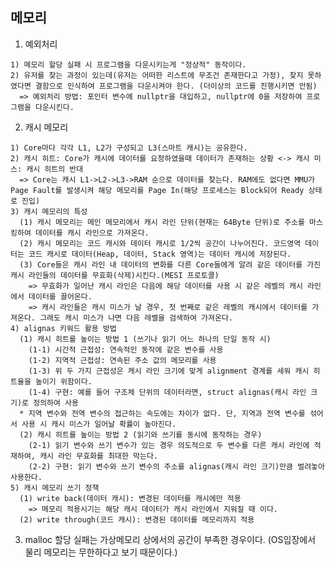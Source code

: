 ## 메모리

  1. 예외처리

    1) 메모리 할당 실패 시 프로그램을 다운시키는게 "정상적" 동작이다.
    2) 유저를 찾는 과정이 있는데(유저는 어떠한 리스트에 무조건 존재한다고 가정), 찾지 못하였다면 결함으로 인식하여 프로그램을 다운시켜야 한다. (더이상의 코드를 진행시키면 안됨)
      => 예외처리 방법: 포인터 변수에 nullptr을 대입하고, nullptr에 0을 저장하여 프로그램을 다운시킨다.

  2. 캐시 메모리

    1) Core마다 각각 L1, L2가 구성되고 L3(스마트 캐시)는 공유한다.
    2) 캐시 히트: Core가 캐시에 데이터를 요청하였을때 데이터가 존재하는 상황 <-> 캐시 미스: 캐시 히트의 반대
      => Core는 캐시 L1->L2->L3->RAM 순으로 데이터를 찾는다. RAM에도 없다면 MMU가 Page Fault를 발생시켜 해당 메모리를 Page In(해당 프로세스는 Block되어 Ready 상태로 진입)
    3) 캐시 메모리의 특성
      (1) 캐시 메모리는 메인 메모리에서 캐시 라인 단위(현재는 64Byte 단위)로 주소를 마스킹하여 데이터를 캐시 라인으로 가져온다.
      (2) 캐시 메모리는 코드 캐시와 데이터 캐시로 1/2씩 공간이 나누어진다. 코드영역 데이터는 코드 캐시로 데이터(Heap, 데이터, Stack 영역)는 데이터 캐시에 저장된다.
      (3) Core들은 캐시 라인 내 데이터의 변화를 다른 Core들에게 알려 같은 데이터를 가진 캐시 라인들의 데이터를 무효화(삭제)시킨다.(MESI 프로토콜)
        => 무효화가 일어난 캐시 라인은 다음에 해당 데이터를 사용 시 같은 레벨의 캐시 라인에서 데이터를 끌어온다.
        => 캐시 라인들은 캐시 미스가 날 경우, 첫 번째로 같은 레벨의 캐시에서 데이터를 가져온다. 그래도 캐시 미스가 나면 다음 레벨을 검색하여 가져온다.
    4) alignas 키워드 활용 방법
      (1) 캐시 히트를 높이는 방법 1 (쓰기나 읽기 어느 하나의 단일 동작 시)
        (1-1) 시간적 근접성: 연속적인 동작에 같은 변수를 사용
        (1-2) 지역적 근접성: 연속된 주소 값의 메모리를 사용
        (1-3) 위 두 가지 근접성은 캐시 라인 크기에 맞게 alignment 경계를 세워 캐시 히트율을 높이기 위함이다.
        (1-4) 구현: 예를 들어 구조체 단위의 데이터라면, struct alignas(캐시 라인 크기)로 정의하여 사용
      * 지역 변수와 전역 변수의 접근하는 속도에는 차이가 없다. 단, 지역과 전역 변수를 섞어서 사용 시 캐시 미스가 일어날 확률이 높아진다.
      (2) 캐시 히트를 높이는 방법 2 (읽기와 쓰기를 동시에 동작하는 경우)
        (2-1) 읽기 변수와 쓰기 변수가 있는 경우 의도적으로 두 변수를 다른 캐시 라인에 적재하여, 캐시 라인 무효화를 최대한 막는다.
        (2-2) 구현: 읽기 변수와 쓰기 변수의 주소를 alignas(캐시 라인 크기)만큼 벌려놓아 사용한다.
    5) 캐시 메모리 쓰기 정책
      (1) write back(데이터 캐시): 변경된 데이터를 캐시에만 적용
        => 메모리 적용시기는 해당 캐시 데이터가 캐시 라인에서 지워질 때 이다.
      (2) write through(코드 캐시): 변경된 데이터를 메모리까지 적용

  3. malloc 할당 실패는 가상메모리 상에서의 공간이 부족한 경우이다. (OS입장에서 물리 메모리는 무한하다고 보기 때문이다.)
